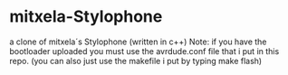 # mitxela-Stylophone
a clone of mitxela´s Stylophone (written in c++)
Note: if you have the bootloader uploaded you must use the avrdude.conf file that i put in this repo. (you can also just use the makefile i put by typing make flash) 
